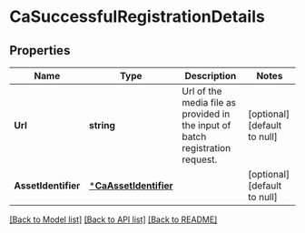 # CaSuccessfulRegistrationDetails

## Properties
Name | Type | Description | Notes
------------ | ------------- | ------------- | -------------
**Url** | **string** | Url of the media file as provided in the input of batch registration request. | [optional] [default to null]
**AssetIdentifier** | [***CaAssetIdentifier**](caAssetIdentifier.md) |  | [optional] [default to null]

[[Back to Model list]](../README.md#documentation-for-models) [[Back to API list]](../README.md#documentation-for-api-endpoints) [[Back to README]](../README.md)


